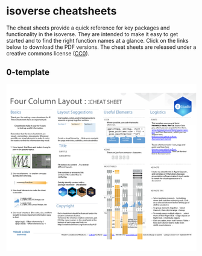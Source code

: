 
# isoverse cheatsheets

The cheat sheets provide a quick reference for key packages and
functionality in the isoverse. They are intended to make it easy to get
started and to find the right function names at a glance. Click on the
links below to download the PDF versions. The cheat sheets are released
under a creative commons license
([CC0](LICENSE.md)).

## 0-template

<a href="https://raw.githubusercontent.com/isoverse/cheatsheets/raw/master/PDF/0-template.pdf"><img src="PNG/0-template.png" width="600"></a>
